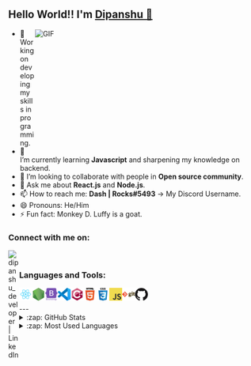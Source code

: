 
<h2>Hello World!! I'm <a href "https://vigilant-hoover-f31ea4.netlify.app/">  Dipanshu 👋</a></h2>

<img align="right" alt="GIF" src="https://c.tenor.com/NOYF3f82b_gAAAAC/programmer.gif" width="450" height="245" />

- 🔭 Working on developing my skills in programming.
- 🌱 I’m currently learning **Javascript** and sharpening my knowledge on backend.
- 👯 I’m looking to collaborate with people in **Open source community**.
- 💬 Ask me about **React.js** and **Node.js**.
- 📫 How to reach me: **Dash | Rocks#5493** -> My Discord Username.
- 😄 Pronouns: He/Him
- ⚡ Fun fact: Monkey D. Luffy is a goat.


### Connect with me on:
[<img align="left" alt="dipanshu_developer | LinkedIn" width="22px" src="https://cdn.jsdelivr.net/npm/simple-icons@v3/icons/linkedin.svg" />][linkedin]

<br />

### Languages and Tools:


<img align="left" alt="React" width="26px" src="https://raw.githubusercontent.com/github/explore/80688e429a7d4ef2fca1e82350fe8e3517d3494d/topics/react/react.png" />

<img align="left" alt="Node.js" width="26px" src="https://raw.githubusercontent.com/github/explore/80688e429a7d4ef2fca1e82350fe8e3517d3494d/topics/nodejs/nodejs.png" />

<img align="left" alt="Bootstrap" width="26px" src="https://raw.githubusercontent.com/devicons/devicon/master/icons/bootstrap/bootstrap-plain-wordmark.svg" />

<img align="left" alt="Visual Studio Code" width="26px" src="https://raw.githubusercontent.com/github/explore/80688e429a7d4ef2fca1e82350fe8e3517d3494d/topics/visual-studio-code/visual-studio-code.png" />


<img align="left" alt="cpp" width="26px" src="https://raw.githubusercontent.com/devicons/devicon/master/icons/cplusplus/cplusplus-original.svg" />

<img align="left" alt="HTML5" width="26px" src="https://raw.githubusercontent.com/github/explore/80688e429a7d4ef2fca1e82350fe8e3517d3494d/topics/html/html.png" />

<img align="left" alt="CSS3" width="26px" src="https://raw.githubusercontent.com/github/explore/80688e429a7d4ef2fca1e82350fe8e3517d3494d/topics/css/css.png" />


<img align="left" alt="JavaScript" width="26px" src="https://raw.githubusercontent.com/github/explore/80688e429a7d4ef2fca1e82350fe8e3517d3494d/topics/javascript/javascript.png" />


<img align="left" alt="Git" width="26px" src="https://raw.githubusercontent.com/github/explore/80688e429a7d4ef2fca1e82350fe8e3517d3494d/topics/git/git.png" />

<img align="left" alt="GitHub" width="26px" src="https://raw.githubusercontent.com/github/explore/78df643247d429f6cc873026c0622819ad797942/topics/github/github.png" />

<br />
<br />
---

<details>
  <summary>:zap: GitHub Stats</summary>

  <img align="left" alt="Dipanshu's GitHub Stats" src="https://github-readme-stats.vercel.app/api?username=Dipanshudidthis&show_icons=true&hide_border=true" />

</details>

<details>
  <summary>:zap: Most Used Languages</summary>

<img align="left" alt="Dipanshu's GitHub Top Languages" src="https://github-readme-stats.vercel.app/api/top-langs/?username=Dipanshudidthis" />

</details>

[linkedin]: https://www.linkedin.com/in/dipanshu-tiwari-189a59174/
[portfolio]: https://vigilant-hoover-f31ea4.netlify.app/
